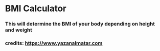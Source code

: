 
#  BMI Calculator

### This will determine the BMI of your body depending on height and weight
### credits: https://www.yazanalmatar.com